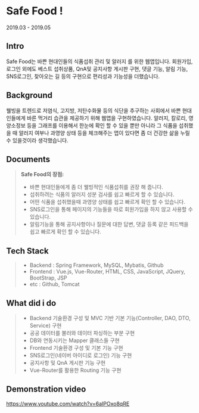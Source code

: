 
Safe Food ! 
===================
2019.03 - 2019.05

Intro
-------------
Safe Food는 바쁜 현대인들의 식품섭취 관리 및 알러지 를 위한 웹앱입니다. 회원가입, 로그인 외에도 베스트 섭취상품, QnA및 공지사항 게시판 구현, 댓글 기능, 알림 기능, SNS로그인, 찾아오는 길 등의 구현으로 편리성과 기능성을 더했습니다.

Background
-------------
웰빙을 트렌드로 저염식, 고지방, 저탄수화물 등의 식단을 추구하는 사회에서 바쁜 현대인들에게 바른 먹거리 습관을 제공하기 위해 웹앱을 구현하였습니다. 알러지, 칼로리, 영양소정보 등을 그래프를 이용해서 한눈에 확인 할 수 있을 뿐만 아니라 그 식품을 섭취했을 때 알러지 여부나 과영양 상태 등을 체크해주는 앱이 있다면 좀 더 건강한 삶을 누릴 수 있을것이라 생각했습니다.

Documents
-------------
> **Safe Food의 장점:**
> - 바쁜 현대인들에게 좀 더 웰빙적인 식품섭취를 권장 해 줍니다.
> - 섭취하려는 식품의 알러지 성분 검사를 쉽고 빠르게 할 수 있습니다.
> - 어떤 식품을 섭취했을때 과영양 상태를 쉽고 빠르게 확인 할 수 있습니다.
> - SNS로그인을 통해 페이지의 기능들을 따로 회원가입을 하지 않고 사용할 수 있습니다.
> - 알림기능을 통해 공지사항이나 질문에 대한 답변, 댓글 등록 같은 피드백을 쉽고 빠르게 확인 할 수 있습니다.

Tech Stack
-------------
> - Backend : Spring Framework, MySQL, Mybatis, Github
> - Frontend : Vue.js, Vue-Router, HTML, CSS, JavaScript, JQuery, BootStrap, JSP
> - etc : Github, Tomcat

What did i do
-------------
> - Backend 기술환경 구성 및 MVC 기반 기본 기능(Controller, DAO, DTO, Service) 구현
> - 공공 데이터를 불러와 데이터 파싱하는 부분 구현
> - DB와 연동시키는 Mapper 클래스들 구현
> - Frontend 기술환경 구성 및 기본 기능 구현
> - SNS로그인(네이버 아이디로 로그인) 기능 구현
> - 공지사항 및 QnA 게시판 기능 구현
> - Vue-Router를 활용한 Routing 기능 구현

Demonstration video
-------------
https://www.youtube.com/watch?v=6aIPOxo8qRE


